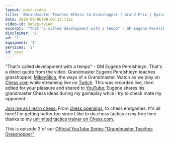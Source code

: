 ```yaml
---
layout: post-video
title: '#Grandmaster Teaches #Chess to Grasshopper | Grand Prix | Episode 3'
date: 2018-09-06T00:00:33.715Z
video-id: 9e5zg-tvLAo
excerpt: '"That''s called development with a tempo" - GM Eugene Perelshteyn'
disclaimer: '1'
ad: '1'
equipment: '1'
services: '1'
id: post
---
```

"That's called development with a tempo" - GM Eugene Perelshteyn. That's a direct quote from the video. Grandmaster Eugene Perelshteyn teaches grasshopper, [MikeySlice](http://www.Twitch.tv/mikeyslice), the ways of a Grandmaster. Watch as we play on [Chess.com](http://www.chess.com/?ref_id=33583865) while streaming live on [Twitch](http://www.twitch.tv/). This was recorded live, then edited for your pleasure and shared to [YouTube.](http://www.youtube.com/mikeyslice?sub_confirmation=1) Eugene shares his grandmaster Chess ideas during my gameplay while I try to check mate my opponent. 

[Join me as I learn chess.](https://www.chess.com/membership?ref_id=33583865) From [chess openings,](https://chessopeningsexplained.com/membership-account/membership-levels/?pa=0D60A35DDB) to chess endgames. It's all here! I'm getting better too since I like to do chess tactics in my free time thanks to my [unlimited tactics trainer on Chess.com.](https://www.chess.com/tactics?ref_id=33583865)

This is episode 3 of our [Official YouTube Series "Grandmaster Teaches Grasshopper"](https://www.youtube.com/playlist?list=PL7lVTzYgfl7Hibd8rZ-jER9K70wmZzr_Z)
